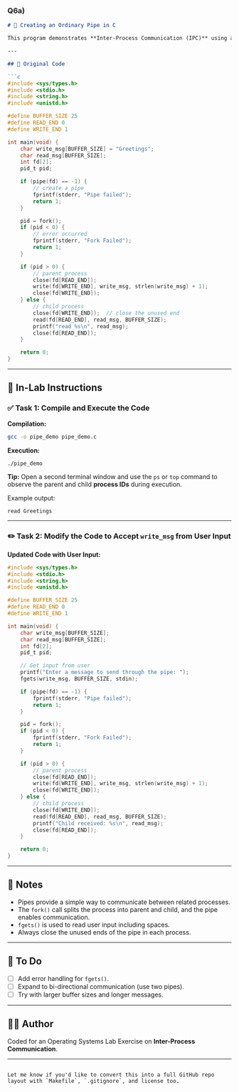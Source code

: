 ### Q6a)

```markdown
# 🔄 Creating an Ordinary Pipe in C

This program demonstrates **Inter-Process Communication (IPC)** using a **pipe** in C. It forks a child process and uses a unidirectional pipe to send a message from the parent to the child.

---

## 📄 Original Code

```c
#include <sys/types.h>
#include <stdio.h>
#include <string.h>
#include <unistd.h>

#define BUFFER_SIZE 25
#define READ_END 0
#define WRITE_END 1

int main(void) {
    char write_msg[BUFFER_SIZE] = "Greetings";
    char read_msg[BUFFER_SIZE];
    int fd[2];
    pid_t pid;

    if (pipe(fd) == -1) {
        // create a pipe
        fprintf(stderr, "Pipe failed");
        return 1;
    }

    pid = fork();
    if (pid < 0) {
        // error occurred
        fprintf(stderr, "Fork Failed");
        return 1;
    }

    if (pid > 0) {
        // parent process
        close(fd[READ_END]);
        write(fd[WRITE_END], write_msg, strlen(write_msg) + 1);
        close(fd[WRITE_END]);
    } else {
        // child process
        close(fd[WRITE_END]);  // close the unused end
        read(fd[READ_END], read_msg, BUFFER_SIZE);
        printf("read %s\n", read_msg);
        close(fd[READ_END]);
    }

    return 0;
}
```

---

## 🧪 In-Lab Instructions

### ✅ Task 1: Compile and Execute the Code

**Compilation:**

```bash
gcc -o pipe_demo pipe_demo.c
```

**Execution:**

```bash
./pipe_demo
```

**Tip:** Open a second terminal window and use the `ps` or `top` command to observe the parent and child **process IDs** during execution.

Example output:

```
read Greetings
```

---

### ✏️ Task 2: Modify the Code to Accept `write_msg` from User Input

**Updated Code with User Input:**

```c
#include <sys/types.h>
#include <stdio.h>
#include <string.h>
#include <unistd.h>

#define BUFFER_SIZE 25
#define READ_END 0
#define WRITE_END 1

int main(void) {
    char write_msg[BUFFER_SIZE];
    char read_msg[BUFFER_SIZE];
    int fd[2];
    pid_t pid;

    // Get input from user
    printf("Enter a message to send through the pipe: ");
    fgets(write_msg, BUFFER_SIZE, stdin);

    if (pipe(fd) == -1) {
        fprintf(stderr, "Pipe failed");
        return 1;
    }

    pid = fork();
    if (pid < 0) {
        fprintf(stderr, "Fork Failed");
        return 1;
    }

    if (pid > 0) {
        // parent process
        close(fd[READ_END]);
        write(fd[WRITE_END], write_msg, strlen(write_msg) + 1);
        close(fd[WRITE_END]);
    } else {
        // child process
        close(fd[WRITE_END]);
        read(fd[READ_END], read_msg, BUFFER_SIZE);
        printf("Child received: %s\n", read_msg);
        close(fd[READ_END]);
    }

    return 0;
}
```

---

## 📌 Notes

- Pipes provide a simple way to communicate between related processes.
- The `fork()` call splits the process into parent and child, and the pipe enables communication.
- `fgets()` is used to read user input including spaces.
- Always close the unused ends of the pipe in each process.

---

## 🧰 To Do

- [ ] Add error handling for `fgets()`.
- [ ] Expand to bi-directional communication (use two pipes).
- [ ] Try with larger buffer sizes and longer messages.

---

## 👨‍💻 Author

Coded for an Operating Systems Lab Exercise on **Inter-Process Communication**.

---
```

Let me know if you'd like to convert this into a full GitHub repo layout with `Makefile`, `.gitignore`, and license too.
